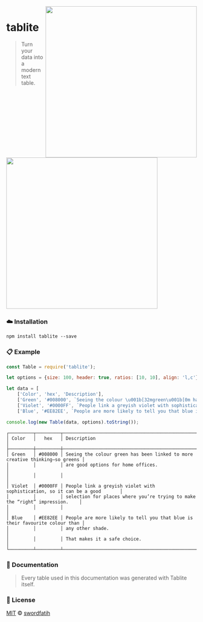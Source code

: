 <img src="https://i.ibb.co/wB7JP2X/logo-transparent.png" width="400" align="right"/>

# tablite

> Turn your data into a modern text table.

<img src="https://i.ibb.co/8Dd11hb/example-screen.png" width="400"/>

### ☁️ Installation
`npm install tablite --save`

### 📋 Example
```js
const Table = require('tablite');

let options = {size: 100, header: true, ratios: [10, 10], align: 'l,c'};

let data = [
    ['Color', 'hex', 'Description'],
    ['Green', '#008000', `Seeing the colour \u001b[32mgreen\u001b[0m has been linked to more creative thinking—so greens are good options for home offices.`],
    ['Violet', '#0000FF', `People link a greyish violet with sophistication, so it can be a good selection for places where you’re trying to make the “right” impression.`],
    ['Blue', '#EE82EE', `People are more likely to tell you that blue is their favourite colour than any other shade.\n That makes it a safe choice.`]];

console.log(new Table(data, options).toString());
```

```
┌─────────┬─────────┬─────────────────────────────────────────────────────────────────────────────┐
│ Color   │   hex   │ Description                                                                 │
├─────────┼─────────┼─────────────────────────────────────────────────────────────────────────────┤
│ Green   │ #008000 │ Seeing the colour green has been linked to more creative thinking—so greens │
│         │         │ are good options for home offices.                                          │
│         │         │                                                                             │
│ Violet  │ #0000FF │ People link a greyish violet with sophistication, so it can be a good       │
│         │         │ selection for places where you’re trying to make the “right” impression.    │
│         │         │                                                                             │
│ Blue    │ #EE82EE │ People are more likely to tell you that blue is their favourite colour than │
│         │         │ any other shade.                                                            │
│         │         │ That makes it a safe choice.                                                │
└─────────┴─────────┴─────────────────────────────────────────────────────────────────────────────┘
```

### 📝 Documentation
> Every table used in this documentation was generated with Tablite itself.

### 📜 License
[MIT](https://github.com/swordfatih/tablite/blob/main/LICENSE) © [swordfatih](https://github.com/swordfatih/)
